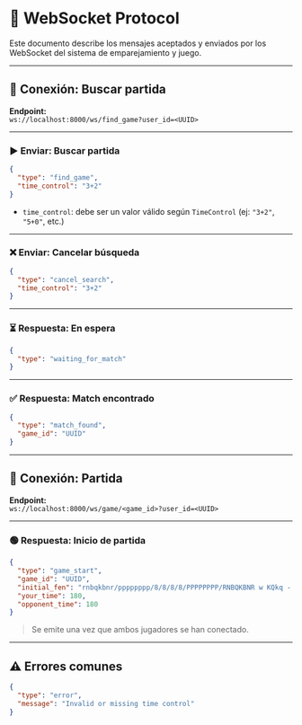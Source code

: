# 🧩 WebSocket Protocol

Este documento describe los mensajes aceptados y enviados por los WebSocket del sistema de emparejamiento y juego.

---

## 🎯 Conexión: Buscar partida

**Endpoint:**  
`ws://localhost:8000/ws/find_game?user_id=<UUID>`

---

### ▶️ Enviar: Buscar partida

```json
{
  "type": "find_game",
  "time_control": "3+2"
}
```

- `time_control`: debe ser un valor válido según `TimeControl` (ej: `"3+2"`, `"5+0"`, etc.)

---

### ❌ Enviar: Cancelar búsqueda

```json
{
  "type": "cancel_search",
  "time_control": "3+2"
}
```

---

### ⏳ Respuesta: En espera

```json
{
  "type": "waiting_for_match"
}
```

---

### ✅ Respuesta: Match encontrado

```json
{
  "type": "match_found",
  "game_id": "UUID"
}
```

---

## 🧠 Conexión: Partida

**Endpoint:**  
`ws://localhost:8000/ws/game/<game_id>?user_id=<UUID>`

---

### 🟢 Respuesta: Inicio de partida

```json
{
  "type": "game_start",
  "game_id": "UUID",
  "initial_fen": "rnbqkbnr/pppppppp/8/8/8/8/PPPPPPPP/RNBQKBNR w KQkq - 0 1",
  "your_time": 180,
  "opponent_time": 180
}
```

> Se emite una vez que ambos jugadores se han conectado.

---

## ⚠️ Errores comunes

```json
{
  "type": "error",
  "message": "Invalid or missing time control"
}
```

